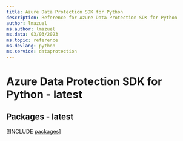 ```yaml
---
title: Azure Data Protection SDK for Python
description: Reference for Azure Data Protection SDK for Python
author: lmazuel
ms.author: lmazuel
ms.data: 03/03/2023
ms.topic: reference
ms.devlang: python
ms.service: dataprotection
---
```

# Azure Data Protection SDK for Python - latest
## Packages - latest
[!INCLUDE [packages](data-protection-index.md)]